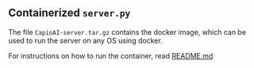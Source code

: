 ## Containerized `server.py`

The file `CapioAI-server.tar.gz` contains the docker image, which can be used to run the server on any OS using docker.

For instructions on how to run the container, read [README.md](../README.md)